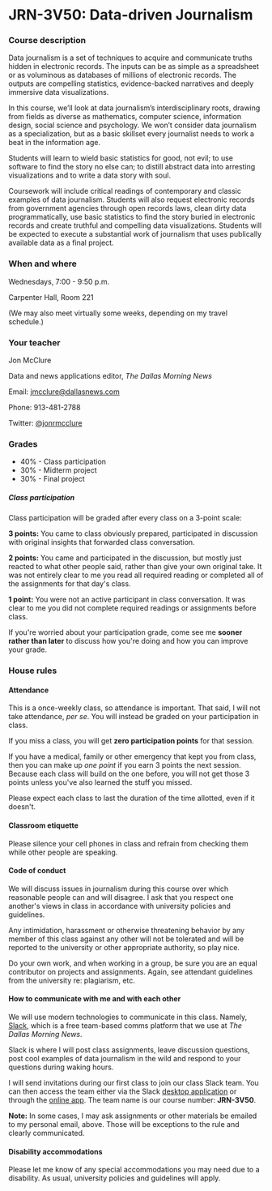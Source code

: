 # JRN-3V50: Data-driven Journalism

### Course description

Data journalism is a set of techniques to acquire and communicate truths hidden in electronic records. The inputs can be as simple as a spreadsheet or as voluminous as databases of millions of electronic records. The outputs are compelling statistics, evidence-backed narratives and deeply immersive data visualizations.

In this course, we’ll look at data journalism’s interdisciplinary roots, drawing from fields as diverse as mathematics, computer science, information design, social science and psychology. We won’t consider data journalism as a specialization, but as a basic skillset every journalist needs to work a beat in the information age.

Students will learn to wield basic statistics for good, not evil; to use software to find the story no else can; to distill abstract data into arresting visualizations and to write a data story with soul.

Coursework will include critical readings of contemporary and classic examples of data journalism. Students will also request electronic records from government agencies through open records laws, clean dirty data programmatically, use basic statistics to find the story buried in electronic records and create truthful and compelling data visualizations. Students will be expected to execute a substantial work of journalism that uses publically available data as a final project.

### When and where

Wednesdays, 7:00 - 9:50 p.m.

Carpenter Hall, Room 221

(We may also meet virtually some weeks, depending on my travel schedule.)

### Your teacher

Jon McClure

Data and news applications editor, _The Dallas Morning News_

Email: jmcclure@dallasnews.com

Phone: 913-481-2788

Twitter: [@jonrmcclure](https://twitter.com/JonRMcClure)


### Grades

- 40% - Class participation
- 30% - Midterm project
- 30% - Final project

##### Class participation

Class participation will be graded after every class on a 3-point scale:

**3 points:** You came to class obviously prepared, participated in discussion with original insights that forwarded class conversation. 

**2 points:** You came and participated in the discussion, but mostly just reacted to what other people said, rather than give your own original take. It was not entirely clear to me you read all required reading or completed all of the assignments for that day's class.

**1 point:** You were not an active participant in class conversation. It was clear to me you did not complete required readings or assignments before class.

If you're worried about your participation grade, come see me **sooner rather than later** to discuss how you're doing and how you can improve your grade.


### House rules


#### Attendance

This is a once-weekly class, so attendance is important. That said, I will not take attendance, _per se_. You will instead be graded on your participation in class.

If you miss a class, you will get **zero participation points** for that session.

If you have a medical, family or other emergency that kept you from class, then you can make up _one point_ if you earn 3 points the next session. Because each class will build on the one before, you will not get those 3 points unless you've also learned the stuff you missed.

Please expect each class to last the duration of the time allotted, even if it doesn't.

#### Classroom etiquette

Please silence your cell phones in class and refrain from checking them while other people are speaking.

#### Code of conduct

We will discuss issues in journalism during this course over which reasonable people can and will disagree. I ask that you respect one another's views in class in accordance with university policies and guidelines.

Any intimidation, harassment or otherwise threatening behavior by any member of this class against any other will not be tolerated and will be reported to the university or other appropriate authority, so play nice.

Do your own work, and when working in a group, be sure you are an equal contributor on projects and assignments. Again, see attendant guidelines from the university re: plagiarism, etc.

#### How to communicate with me and with each other

We will use modern technologies to communicate in this class. Namely, [Slack](https://www.youtube.com/watch?v=9RJZMSsH7-g), which is a free team-based comms platform that we use at _The Dallas Morning News_.

Slack is where I will post class assignments, leave discussion questions, post cool examples of data journalism in the wild and respond to your questions during waking hours.

I will send invitations during our first class to join our class Slack team. You can then access the team either via the Slack [desktop application](https://slack.com/downloads) or through the [online app](https://slack.com/signin). The team name is our course number: **JRN-3V50**.

**Note:** In some cases, I may ask assignments or other materials be emailed to my personal email, above. Those will be exceptions to the rule and clearly communicated.

#### Disability accommodations

Please let me know of any special accommodations you may need due to a disability. As usual, university policies and guidelines will apply.


